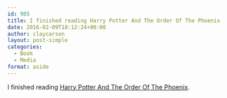 ```yaml
---
id: 985
title: I finished reading Harry Potter And The Order Of The Phoenix
date: 2016-02-09T18:12:24+00:00
author: claycarson
layout: post-simple
categories: 
  - Book
  - Media
format: aside
---
```

I finished reading [Harry Potter And The Order Of The Phoenix](http://amazon.com/exec/obidos/ASIN/0439358078/claycarson0c-20).<!--more-->